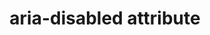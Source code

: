 ---
{
  "title": "aria-disabled attribute",
  "description": "Indicates that the element is perceivable but disabled, so it is not editable or otherwise operable. See related aria-hidden and aria-readonly.",
  "category": "aria",
  "keywords": "aria-disabled attribute",
  "last_test_date": "2020-01-08",
  "test_results_url": "https://a11ysupport.io/tech/aria/aria-disabled_attribute",
  "test_url": "https://a11ysupport.io/tech/aria/aria-disabled_attribute",
  "notes_by_num": {
    "1": "HTML button[type=\"button\" aria-disabled=\"true\"]: did not announce \"double tap to activate\""
  },
  "stats": {
    "jaws": {
      "chrome": {
        "92": "y"
      },
      "edge": {
        "92": "y"
      },
      "ie": {
        "11.134": "y"
      },
      "firefox": {
        "63.0.1": "y"
      }
    },
    "narrator": {
      "edge": {
        "44.17763": "y"
      }
    },
    "nvda": {
      "chrome": {
        "92": "y"
      },
      "edge": {
        "92": "y"
      },
      "firefox": {
        "63": "y"
      }
    },
    "orca": {
      "firefox": {
        "69": "y"
      }
    },
    "vo_ios": {
      "ios_saf": {
        "12.1": "y"
      }
    },
    "vo_macos": {
      "safari": {
        "13.1.2": "y"
      }
    },
    "talkback": {
      "and_chr": {
        "78": "y #1"
      }
    }
  },
  "links": {
    "ARIA spec for aria-disabled": "https://www.w3.org/TR/wai-aria-1.1/#aria-disabled"
  }
}
---